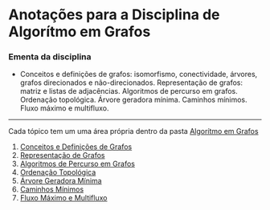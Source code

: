 # Anotações para a Disciplina de Algorítmo em Grafos 

### Ementa da disciplina 
* Conceitos e definições de grafos: isomorfismo, conectividade, árvores, grafos direcionados e não-direcionados. Representação de grafos: matriz e listas de adjacências. Algoritmos de percurso em grafos. Ordenação topológica. Árvore geradora mínima. Caminhos mínimos. Fluxo máximo e multifluxo.

***

Cada tópico tem um uma área própria dentro da pasta [Algorítmo em Grafos](https://github.com/artur-sres/Faculdade/tree/main/Algorítmo%em%Grafos)

1. [Conceitos e Definições de Grafos]()
2. [Representação de Grafos]()
3. [Algoritmos de Percurso em Grafos]()
4. [Ordenação Topológica]() 
5. [Árvore Geradora Mínima]()
6. [Caminhos Mínimos]()
7. [Fluxo Máximo e Multifluxo]()